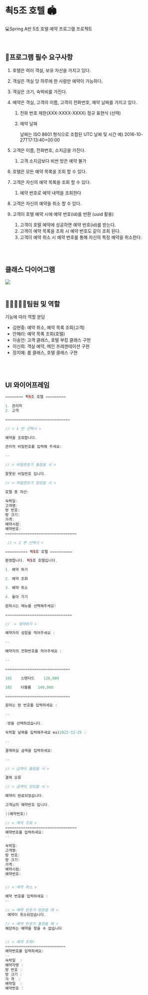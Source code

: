 # 쵝5조 호텔 🏟


💻Spring A반 5조 호텔 예약 프로그램 프로젝트

<br>

## 📌프로그램 필수 요구사항



1. 호텔은 여러 객실, 보유 자산을 가지고 있다.
2. 객실은 객실 당 하루에 한 사람만 예약이 가능하다.
3. 객실은 크기, 숙박비를 가진다.
4. 예약은 객실, 고객의 이름, 고객의 전화번호, 예약 날짜를 가지고 있다.
    1. 전화 번호 제한(XXX-XXXX-XXXX) 정규 표현식 (선택)
    2. 예약 날짜  

       날짜는 ISO 8601 형식으로
       조합된 UTC 날짜 및 시간
       예) 2016-10-27T17:13:40+00:00

5. 고객은 이름, 전화번호, 소지금을 가진다.
    1. 고객 소지금보다 비싼 방은 예약 불가
6. 호텔은 모든 예약 목록을 조회 할 수 있다.
7. 고객은 자신의 예약 목록을 조회 할 수 있다.
    1. 예약 번호로 예약 내역을 조회한다
8. 고객은 자신의 예약을 취소 할 수 있다.
9. 고객이 호텔 예약 시에 예약 번호(id)를 반환 (uuid 활용)
    1. 고객이 호텔 예약에 성공하면 예약 번호(id)를 받는다.
    2. 고객이 예약 목록을 조회 시 예약 번호도 같이 조회 된다.
    3. 고객이 예약 취소 시 예약 번호를 통해 자신의 특정 예약을 취소한다.

<br>
<br>

## 클래스 다이어그램


<img src = "https://www.notion.so/image/https%3A%2F%2Fs3-us-west-2.amazonaws.com%2Fsecure.notion-static.com%2F46faa7c8-d9a5-4f57-a9fb-6bf493d56273%2FUntitled.png?table=block&id=ac14afc8-5f89-4686-8088-194c1b6ca4a6&spaceId=25861e62-88f1-4b07-b2d6-54a36672be16&width=1730&userId=4ee29aa9-6a6f-484d-8ad1-d6eab9d7139b&cache=v2">



<br>
<br>


## 👨🏼‍🤝‍👨🏼팀원 및 역할


기능에 따라 역할 분담

- 김현중: 예약 취소, 예약 목록 조회(고객) 
- 안해리: 예약 목록 조회(호텔)
- 이송언: 고객 클래스, 호텔 부킹 클래스 구현
- 이신희: 객실 예약, 메인 프레젠테이션 구현 
- 장지예: 룸 클래스, 호텔 클래스 구현

<br>
<br>

## UI 와이어프레임

```java
======== 쵝5조 호텔 =========

1. 관리자
2. 고객

=============================

// < 1 번 선택시 > 

예약을 조회합니다.

관리자 비밀번호를 입력해 주세요: 

--

// < 비밀번호가 틀렸을 시 >

잘못된 비밀번호 입니다.

// < 비밀번호가 맞았을 시 > 

호텔 총 자산: 

숙박일:
고객명:
방 번호:
방 크기:
가격:
예약시점:
예약번호:
================================

 // < 2 번 선택시 > 

========== 쵝5조 호텔 ========== 

환영합니다. 쵝5조 호텔입니다.    

1. 예약 하기     	 

2. 예약 조회		 

3. 예약 취소

4. 돌아 가기

원하시는 메뉴를 선택해주세요!         

==============================

//  < 예약하기 >

예약자의 성함을 적어주세요 :

--

예약자의 전화번호를 적어주세요 :

--

=============================

101    스탠다드    120,000    

102    더블룸   140,000    

=============================

원하는 방 번호를 입력하세요 :

--

-방을 선택하셨습니다.

숙박할 날짜를 입력해주세요 ex)2022-12-25 :

--

결제하실 금액을 입력하세요:

--

// < 금액이 틀렸을 시 >

결제 오류

// < 금액이 맞았을 시 > 

예약이 완료되었습니다.

고객님의 예약번호 입니다.

((예약번호))

// < 예약 조회 >
================================
예약번호를 입력하세요:
--

숙박일:
고객명:
방 번호:
방 크기:
가격:
예약시점:
예약번호:


// < 예약 취소 >

예약 번호를 입력하세요 :
--

// < 예약 번호가 맞았을 때 >
 예약이 취소되었습니다.

// < 예약 번호가 톨렸을 때 >
해당하는 예약을 찾을 수 없습니다


// < 예약 조회> 
===========================
예약번호를 입력하세요:
--
숙박일  :
예약자명 :
방 번호 : 
방 크기 : 
가 격  :
예약일  :
예약번호 : 

```





